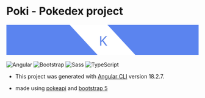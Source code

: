# Poki - Pokedex project

[![Mi banner](src/assets/banner.png "Kevao18")](https://allmylinks.com/kevaodv)

![Angular](https://img.shields.io/badge/Angular-0F0F11?style=flat&logo=angular&logoColor=white "Angular 18.2.7")
![Bootstrap](https://img.shields.io/badge/Bootstrap-563D7C?style=flat&logo=bootstrap&logoColor=white "Bootstrap 5")
![Sass](https://img.shields.io/badge/Sass-CC6699?style=flat&logo=sass&logoColor=white "Sass")
![TypeScript](https://img.shields.io/badge/TypeScript-3178C6?style=flat&logo=typescript&logoColor=white "TypeScript")

- This project was generated with [Angular CLI](https://github.com/angular/angular-cli) version 18.2.7.

- made using [pokeapi](https://pokeapi.co/) and [bootstrap 5](https://getbootstrap.com/)
